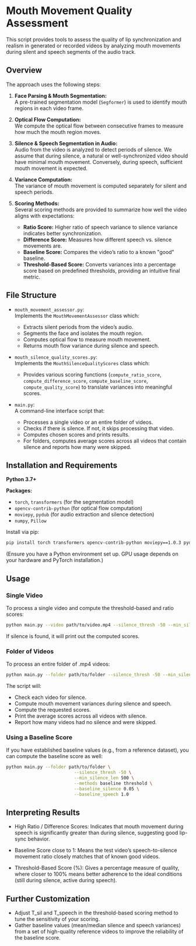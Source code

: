 # Mouth Movement Quality Assessment

This script provides tools to assess the quality of lip synchronization and realism in generated or recorded videos by analyzing mouth movements during silent and speech segments of the audio track.

## Overview

The approach uses the following steps:

1. **Face Parsing & Mouth Segmentation:**  
   A pre-trained segmentation model (`Segformer`) is used to identify mouth regions in each video frame.

2. **Optical Flow Computation:**  
   We compute the optical flow between consecutive frames to measure how much the mouth region moves.

3. **Silence & Speech Segmentation in Audio:**  
   Audio from the video is analyzed to detect periods of silence. We assume that during silence, a natural or well-synchronized video should have minimal mouth movement. Conversely, during speech, sufficient mouth movement is expected.

4. **Variance Computation:**  
   The variance of mouth movement is computed separately for silent and speech periods.

5. **Scoring Methods:**  
   Several scoring methods are provided to summarize how well the video aligns with expectations:
   - **Ratio Score:** Higher ratio of speech variance to silence variance indicates better synchronization.
   - **Difference Score:** Measures how different speech vs. silence movements are.
   - **Baseline Score:** Compares the video’s ratio to a known "good" baseline.
   - **Threshold-Based Score:** Converts variances into a percentage score based on predefined thresholds, providing an intuitive final metric.

## File Structure

- `mouth_movement_assessor.py`:  
  Implements the `MouthMovementAssessor` class which:
  - Extracts silent periods from the video’s audio.
  - Segments the face and isolates the mouth region.
  - Computes optical flow to measure mouth movement.
  - Returns mouth flow variance during silence and speech.

- `mouth_silence_quality_scores.py`:  
  Implements the `MouthSilenceQualityScores` class which:
  - Provides various scoring functions (`compute_ratio_score`, `compute_difference_score`, `compute_baseline_score`, `compute_quality_score`) to translate variances into meaningful scores.

- `main.py`:  
  A command-line interface script that:
  - Processes a single video or an entire folder of videos.
  - Checks if there is silence. If not, it skips processing that video.
  - Computes chosen scores and prints results.
  - For folders, computes average scores across all videos that contain silence and reports how many were skipped.

## Installation and Requirements

**Python 3.7+**

**Packages:**
- `torch`, `transformers` (for the segmentation model)
- `opencv-contrib-python` (for optical flow computation)
- `moviepy`, `pydub` (for audio extraction and silence detection)
- `numpy`, `Pillow`

Install via pip:

```bash
pip install torch transformers opencv-contrib-python moviepy==1.0.3 pydub numpy Pillow
```

(Ensure you have a Python environment set up. GPU usage depends on your hardware and PyTorch installation.)

## Usage

### Single Video

To process a single video and compute the threshold-based and ratio scores:

```bash
python main.py --video path/to/video.mp4 --silence_thresh -50 --min_silence_len 500 --methods threshold ratio difference
```

If silence is found, it will print out the computed scores.


### Folder of Videos
To process an entire folder of .mp4 videos:

```bash
python main.py --folder path/to/folder --silence_thresh -50 --min_silence_len 500 --methods threshold difference ratio
```

The script will:

- Check each video for silence.
- Compute mouth movement variances during silence and speech.
- Compute the requested scores.
- Print the average scores across all videos with silence.
- Report how many videos had no silence and were skipped.

### Using a Baseline Score
If you have established baseline values (e.g., from a reference dataset), you can compute the baseline score as well:

```bash
python main.py --folder path/to/folder \
                          --silence_thresh -50 \
                          --min_silence_len 500 \
                          --methods baseline threshold \
                          --baseline_silence 0.05 \
                          --baseline_speech 1.0
```

## Interpreting Results
- High Ratio / Difference Scores:
Indicates that mouth movement during speech is significantly greater than during silence, suggesting good lip-sync behavior.

- Baseline Score close to 1:
Means the test video’s speech-to-silence movement ratio closely matches that of known good videos.

- Threshold-Based Score (%):
Gives a percentage measure of quality, where closer to 100% means better adherence to the ideal conditions (still during silence, active during speech).

## Further Customization

- Adjust T_sil and T_speech in the threshold-based scoring method to tune the sensitivity of your scoring.
- Gather baseline values (mean/median silence and speech variances) from a set of high-quality reference videos to improve the reliability of the baseline score.
